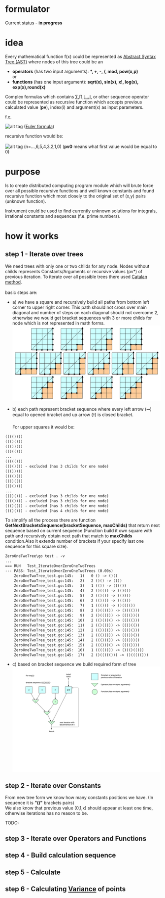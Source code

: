 # formulator

 Current status - <b>in progress</b><br>

 # idea
Every mathematical function f(x) could be represented as [Abstract Syntax Tree (AST)](https://en.wikipedia.org/wiki/Abstract_syntax_tree) where nodes of this tree could be an<br>
 - <b>operators</b> (has two input arguments): <b>*, +, -, /, mod, pow(x,p)</b>
 <br>or<br>
 - <b>functions</b> (has one input argument): <b>sqrt(x), sin(x), x!, log(x), exp(x),round(x)</b>

Complex formulas which contains [&#8721;](https://en.wikipedia.org/wiki/Summation),[&#8719;](https://en.wikipedia.org/wiki/Multiplication),[&#8970;...&#8971;](https://en.wikipedia.org/wiki/Continued_fraction), or other sequence operator could be represented as recursive function which accepts previous calculated value (<b>pv</b>), index(i) and argument(x) as input parameters.

f.e.

![alt tag](https://wikimedia.org/api/rest_v1/media/math/render/svg/6a91595ef0946463456b2d0184bdcdb2ae9da7a2) ([Euler formula](https://en.wikipedia.org/wiki/Euler%27s_formula))

recursive function would be:<br><br> ![alt tag](https://chart.googleapis.com/chart?cht=tx&chl=z^n/n!%2bpv0) (n=...,6,5,4,3,2,1,0)
(<b>pv0</b> means what first value would be equal to 0)

# purpose
Is to create distributed computing program module which will brute force over all possible recursive functions and well known constants and found recursive function which most closely to the original set of (x,y) pairs (unknown function).

Instrument could be used to find currently unknown solutions for integrals, irrational constants and sequences (f.e. prime numbers).

 # how it works
 ## step 1 - Iterate over trees
We need trees with only one or two childs for any node.
Nodes without childs represents Constants/Arguments or recursive values (pv\*) of previous iteration.
To iterate over all possible trees there used [Catalan method](https://en.wikipedia.org/wiki/Catalan_number).<br><br>
basic steps are:<br>
* a) we have a square and recursively build all paths from bottom left corner to upper right corner. This path should not cross over main diagonal and number of steps on each diagonal should not overcome 2, otherwise we would get bracket sequences with 3 or more childs for node which is not represented in math forms.<br>
![alt tag](https://raw.githubusercontent.com/mcfly722/formulator/main/doc/Catalan_number_4x4_grid_example.svg)

* b) each path represent bracket sequence where every left arrow (&#10142;) equal to opened bracket and up arrow (&#129045;) is closed bracket.<br><br>
For upper squares it would be:
```
(((())))
((()()))
((())())
(()(()))
...
()((()))
(()()()) - excluded (has 3 childs for one node)
((()))()
()(()())
(())(())
(()())()
...
(())()() - excluded (has 3 childs for one node)
()(())() - excluded (has 3 childs for one node)
()()(()) - excluded (has 3 childs for one node)
()()()() - excluded (has 4 childs for one node)
```

To simplify all the process there are function <b>GetNextBracketsSequence(bracketSequence, maxChilds)</b> that return next sequence based on current sequence (Function build it own square with path and recursively obtain next path that match to <b>maxChilds</b> condition.Also it extends number of brackets if your specify last one sequence for this square size).
```
ZeroOneTwoTree\go test . -v
...
=== RUN   Test_IterateOverZeroOneTwoTrees
--- PASS: Test_IterateOverZeroOneTwoTrees (0.00s)
    ZeroOneTwoTree_test.go:145:   1)   0 () -> ()()
    ZeroOneTwoTree_test.go:145:   2)   2 ()() -> (())
    ZeroOneTwoTree_test.go:145:   3)   1 (()) -> ()(())
    ZeroOneTwoTree_test.go:145:   4)   2 ()(()) -> (()())
    ZeroOneTwoTree_test.go:145:   5)   2 (()()) -> (())()
    ZeroOneTwoTree_test.go:145:   6)   2 (())() -> ((()))
    ZeroOneTwoTree_test.go:145:   7)   1 ((())) -> ()(()())
    ZeroOneTwoTree_test.go:145:   8)   2 ()(()()) -> ()((()))
    ZeroOneTwoTree_test.go:145:   9)   2 ()((())) -> (()())()
    ZeroOneTwoTree_test.go:145:  10)   2 (()())() -> (()(()))
    ZeroOneTwoTree_test.go:145:  11)   2 (()(())) -> (())(())
    ZeroOneTwoTree_test.go:145:  12)   2 (())(()) -> ((()()))
    ZeroOneTwoTree_test.go:145:  13)   2 ((()())) -> ((())())
    ZeroOneTwoTree_test.go:145:  14)   2 ((())()) -> ((()))()
    ZeroOneTwoTree_test.go:145:  15)   2 ((()))() -> (((())))
    ZeroOneTwoTree_test.go:145:  16)   1 (((()))) -> ()(()(()))
    ZeroOneTwoTree_test.go:145:  17)   2 ()(()(())) -> ()((()()))
```

* c) based on bracket sequence we build required form of tree
![alt tag](https://raw.githubusercontent.com/mcfly722/formulator/main/doc/exp.svg)

 ## step 2 - Iterate over Constants
 From new tree form we know how many constants positions we have. (In sequence it is <b>"()"</b> brackets pairs)<br>
 We also know that previous value (0,1,x) should appear at least one time, otherwise iterations has no reason to be.


 TODO:

 ## step 3 - Iterate over Operators and Functions
 ## step 4 - Build calculation sequence
 ## step 5 - Calculate
 ## step 6 - Calculating [Variance](https://en.wikipedia.org/wiki/Variance) of points
